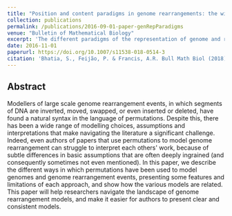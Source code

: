 ```yaml
---
title: "Position and content paradigms in genome rearrangements: the wild and crazy world of permutations in genomics"
collection: publications
permalink: /publications/2016-09-01-paper-genRepParadigms
venue: "Bulletin of Mathematical Biology"
excerpt: 'The different paradigms of the representation of genome and rearrangement operators using permutations.'
date: 2016-11-01
paperurl: https://doi.org/10.1007/s11538-018-0514-3
citation: 'Bhatia, S., Feijão, P. & Francis, A.R. Bull Math Biol (2018). https://doi.org/10.1007/s11538-018-0514-3'
---
```


## Abstract
Modellers of large scale genome rearrangement events, in which segments of DNA are inverted, moved, swapped, or even inserted or deleted, have found a natural syntax in the language of permutations. Despite this, there has been a wide range of modelling choices, assumptions and interpretations that make navigating the literature a significant challenge. Indeed, even authors of papers that use permutations to model genome rearrangement can struggle to interpret each others' work, because of subtle differences in basic assumptions that are often deeply ingrained (and consequently sometimes not even mentioned). In this paper, we describe the different ways in which permutations have been used to model genomes and genome rearrangement events, presenting some features and limitations of each approach, and show how the various models are related. This paper will help researchers navigate the landscape of genome rearrangement models, and make it easier for authors to present clear and consistent models.
